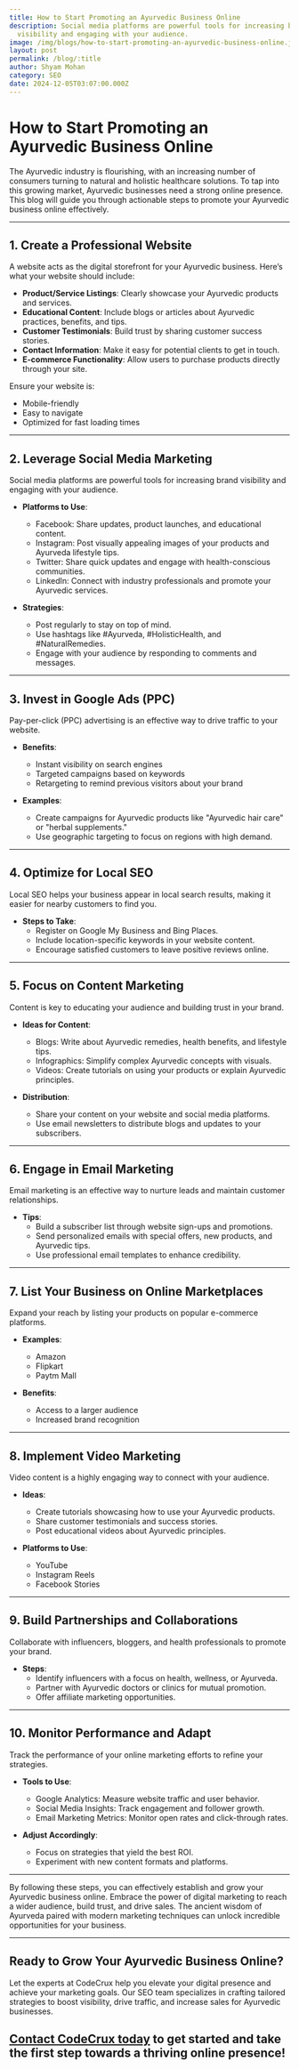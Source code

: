 ```yaml
---
title: How to Start Promoting an Ayurvedic Business Online
description: Social media platforms are powerful tools for increasing brand
  visibility and engaging with your audience.
image: /img/blogs/how-to-start-promoting-an-ayurvedic-business-online.jpg
layout: post
permalink: /blog/:title
author: Shyam Mohan
category: SEO
date: 2024-12-05T03:07:00.000Z
---
```

# How to Start Promoting an Ayurvedic Business Online

The Ayurvedic industry is flourishing, with an increasing number of consumers turning to natural and holistic healthcare solutions. To tap into this growing market, Ayurvedic businesses need a strong online presence. This blog will guide you through actionable steps to promote your Ayurvedic business online effectively.

---

## 1. Create a Professional Website

A website acts as the digital storefront for your Ayurvedic business. Here’s what your website should include:

- **Product/Service Listings**: Clearly showcase your Ayurvedic products and services.
- **Educational Content**: Include blogs or articles about Ayurvedic practices, benefits, and tips.
- **Customer Testimonials**: Build trust by sharing customer success stories.
- **Contact Information**: Make it easy for potential clients to get in touch.
- **E-commerce Functionality**: Allow users to purchase products directly through your site.

Ensure your website is:
- Mobile-friendly
- Easy to navigate
- Optimized for fast loading times

---

## 2. Leverage Social Media Marketing

Social media platforms are powerful tools for increasing brand visibility and engaging with your audience.

- **Platforms to Use**:
  - Facebook: Share updates, product launches, and educational content.
  - Instagram: Post visually appealing images of your products and Ayurveda lifestyle tips.
  - Twitter: Share quick updates and engage with health-conscious communities.
  - LinkedIn: Connect with industry professionals and promote your Ayurvedic services.

- **Strategies**:
  - Post regularly to stay on top of mind.
  - Use hashtags like #Ayurveda, #HolisticHealth, and #NaturalRemedies.
  - Engage with your audience by responding to comments and messages.

---

## 3. Invest in Google Ads (PPC)

Pay-per-click (PPC) advertising is an effective way to drive traffic to your website.

- **Benefits**:
  - Instant visibility on search engines
  - Targeted campaigns based on keywords
  - Retargeting to remind previous visitors about your brand

- **Examples**:
  - Create campaigns for Ayurvedic products like "Ayurvedic hair care" or "herbal supplements."
  - Use geographic targeting to focus on regions with high demand.

---

## 4. Optimize for Local SEO

Local SEO helps your business appear in local search results, making it easier for nearby customers to find you.

- **Steps to Take**:
  - Register on Google My Business and Bing Places.
  - Include location-specific keywords in your website content.
  - Encourage satisfied customers to leave positive reviews online.

---

## 5. Focus on Content Marketing

Content is key to educating your audience and building trust in your brand.

- **Ideas for Content**:
  - Blogs: Write about Ayurvedic remedies, health benefits, and lifestyle tips.
  - Infographics: Simplify complex Ayurvedic concepts with visuals.
  - Videos: Create tutorials on using your products or explain Ayurvedic principles.

- **Distribution**:
  - Share your content on your website and social media platforms.
  - Use email newsletters to distribute blogs and updates to your subscribers.

---

## 6. Engage in Email Marketing

Email marketing is an effective way to nurture leads and maintain customer relationships.

- **Tips**:
  - Build a subscriber list through website sign-ups and promotions.
  - Send personalized emails with special offers, new products, and Ayurvedic tips.
  - Use professional email templates to enhance credibility.

---

## 7. List Your Business on Online Marketplaces

Expand your reach by listing your products on popular e-commerce platforms.

- **Examples**:
  - Amazon
  - Flipkart
  - Paytm Mall

- **Benefits**:
  - Access to a larger audience
  - Increased brand recognition

---

## 8. Implement Video Marketing

Video content is a highly engaging way to connect with your audience.

- **Ideas**:
  - Create tutorials showcasing how to use your Ayurvedic products.
  - Share customer testimonials and success stories.
  - Post educational videos about Ayurvedic principles.

- **Platforms to Use**:
  - YouTube
  - Instagram Reels
  - Facebook Stories

---

## 9. Build Partnerships and Collaborations

Collaborate with influencers, bloggers, and health professionals to promote your brand.

- **Steps**:
  - Identify influencers with a focus on health, wellness, or Ayurveda.
  - Partner with Ayurvedic doctors or clinics for mutual promotion.
  - Offer affiliate marketing opportunities.

---

## 10. Monitor Performance and Adapt

Track the performance of your online marketing efforts to refine your strategies.

- **Tools to Use**:
  - Google Analytics: Measure website traffic and user behavior.
  - Social Media Insights: Track engagement and follower growth.
  - Email Marketing Metrics: Monitor open rates and click-through rates.

- **Adjust Accordingly**:
  - Focus on strategies that yield the best ROI.
  - Experiment with new content formats and platforms.

---

By following these steps, you can effectively establish and grow your Ayurvedic business online. Embrace the power of digital marketing to reach a wider audience, build trust, and drive sales. The ancient wisdom of Ayurveda paired with modern marketing techniques can unlock incredible opportunities for your business.

---

## Ready to Grow Your Ayurvedic Business Online?

Let the experts at CodeCrux help you elevate your digital presence and achieve your marketing goals. Our SEO team specializes in crafting tailored strategies to boost visibility, drive traffic, and increase sales for Ayurvedic businesses. 

## [Contact CodeCrux today](https://codecrux.com/contact/) to get started and take the first step towards a thriving online presence!

